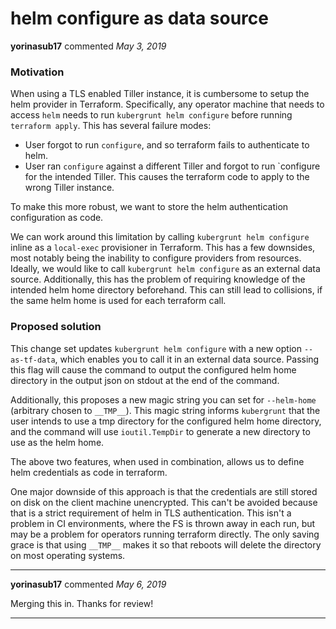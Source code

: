 # helm configure as data source

**yorinasub17** commented *May 3, 2019*

### Motivation

When using a TLS enabled Tiller instance, it is cumbersome to setup the helm provider in Terraform. Specifically, any operator machine that needs to access `helm` needs to run `kubergrunt helm configure` before running `terraform apply`. This has several failure modes:

- User forgot to run `configure`, and so terraform fails to authenticate to helm.
- User ran `configure` against a different Tiller and forgot to run `configure for the intended Tiller. This causes the terraform code to apply to the wrong Tiller instance.

To make this more robust, we want to store the helm authentication configuration as code.

We can work around this limitation by calling `kubergrunt helm configure` inline as a `local-exec` provisioner in Terraform. This has a few downsides, most notably being the inability to configure providers from resources. Ideally, we would like to call `kubergrunt helm configure` as an external data source. Additionally, this has the problem of requiring knowledge of the intended helm home directory beforehand. This can still lead to collisions, if the same helm home is used for each terraform call.

### Proposed solution

This change set updates `kubergrunt helm configure` with a new option `--as-tf-data`, which enables you to call it in an external data source. Passing this flag will cause the command to output the configured helm home directory in the output json on stdout at the end of the command.

Additionally, this proposes a new magic string you can set for `--helm-home` (arbitrary chosen to `__TMP__`). This magic string informs `kubergrunt` that the user intends to use a tmp directory for the configured helm home directory, and the command will use `ioutil.TempDir` to generate a new directory to use as the helm home.

The above two features, when used in combination, allows us to define helm credentials as code in terraform.

One major downside of this approach is that the credentials are still stored on disk on the client machine unencrypted. This can't be avoided because that is a strict requirement of helm in TLS authentication. This isn't a problem in CI environments, where the FS is thrown away in each run, but may be a problem for operators running terraform directly. The only saving grace is that using `__TMP__` makes it so that reboots will delete the directory on most operating systems.
<br />
***


**yorinasub17** commented *May 6, 2019*

Merging this in. Thanks for review!
***

